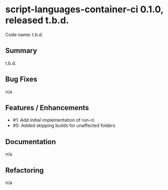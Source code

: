 # script-languages-container-ci 0.1.0, released t.b.d.

Code name: t.b.d.

## Summary

t.b.d.


## Bug Fixes

n/a

## Features / Enhancements

 - #1: Add initial implementation of run-ci
 - #5: Added skipping builds for unaffected folders

## Documentation

n/a

## Refactoring

n/a
